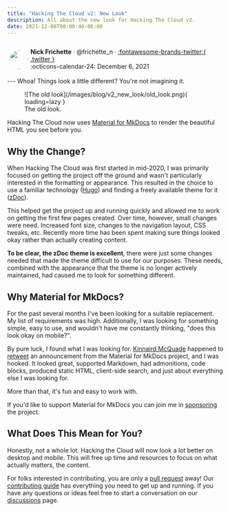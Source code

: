 ```yaml
---
title: "Hacking The Cloud v2: New Look"
description: All about the new look for Hacking The Cloud v2.
date: 2021-12-06T00:00:40-06:00
---
```

<aside markdown style="display:flex">
  <p><img src="https://avatars.githubusercontent.com/u/10386884?v=4" style="width:44px;height:44px;margin:5px;border-radius:100%"></img></p>

  <span>__Nick Frichette__ · @frichette_n · <a href="https://twitter.com/Frichette_n">:fontawesome-brands-twitter:{ .twitter }</a></span>
  <br>
  <span>
    :octicons-calendar-24: December 6, 2021
  </span>
</aside>
---
Whoa! Things look a little different? You're not imagining it.

<figure markdown>
  ![The old look](/images/blog/v2_new_look/old_look.png){ loading=lazy }
  <figcaption>The old look.</figcaption>
</figure>

Hacking The Cloud now uses [Material for MkDocs](https://squidfunk.github.io/mkdocs-material/) to render the beautiful HTML you see before you.

## Why the Change?
When Hacking The Cloud was first started in mid-2020, I was primarily focused on getting the project off the ground and wasn't particularly interested in the formatting or appearance. This resulted in the choice to use a familiar technology ([Hugo](https://gohugo.io/)) and finding a freely available theme for it ([zDoc](https://github.com/zzossig/hugo-theme-zdoc)).

This helped get the project up and running quickly and allowed me to work on getting the first few pages created. Over time, however, small changes were need. Increased font size, changes to the navigation layout, CSS tweaks, etc. Recently more time has been spent making sure things looked okay rather than actually creating content.

__To be clear, the zDoc theme is excellent__, there were just some changes needed that made the theme difficult to use for our purposes. These needs, combined with the appearance that the theme is no longer actively maintained, had caused me to look for something different.

## Why Material for MkDocs?
For the past several months I've been looking for a suitable replacement. My list of requirements was high. Additionally, I was looking for something simple, easy to use, and wouldn't have me constantly thinking, "does this look okay on mobile?".

By pure luck, I found what I was looking for. [Kinnaird McQuade](https://twitter.com/kmcquade3) happened to [retweet](https://twitter.com/kmcquade3/status/1465024645409738760) an announcement from the Material for MkDocs project, and I was hooked. It looked great, supported Markdown, had admonitions, code blocks, produced static HTML, client-side search, and just about everything else I was looking for. 

More than that, it's fun and easy to work with.

If you'd like to support Material for MkDocs you can join me in [sponsoring](https://squidfunk.github.io/mkdocs-material/insiders/#how-to-become-a-sponsor) the project.

## What Does This Mean for You?
Honestly, not a whole lot. Hacking the Cloud will now look a lot better on desktop and mobile. This will free up time and resources to focus on what actually matters, the content.

For folks interested in contributing, you are only a [pull request](https://github.com/Hacking-the-Cloud/hackingthe.cloud/pulls) away! Our [contributing guide](https://github.com/Hacking-the-Cloud/hackingthe.cloud#contributing) has everything you need to get up and running. If you have any questions or ideas feel free to start a conversation on our [discussions](https://github.com/Hacking-the-Cloud/hackingthe.cloud/discussions) page.
